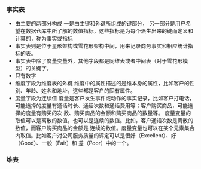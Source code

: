 ### 事实表
- 由主要的两部分构成
	一是由主键和外键所组成的键部分，
	另一部分是用户希望在数据仓库中所了解的数值指标，这些指标是为每个派生出来的键而定义和计算的，称为事实或指标
- 事实表则是位于星形架构或雪花形架构中间，用来记录商务事实和相应统计指标的表。
- 事实表中除了度量变量外，其他字段都是同维表或者中间表（对于雪花形模型）的关键字。
- 只有数字
- 维度字段为维度表的外键
	维度中的属性描述的是维本身的属性，比如客户的性别、年龄、姓名和地址，这些都是客户的固有属性。
- 度量字段为连续值
	度量是客户发生事件或动作的事实记录，比如客户打电话，可能选择的度量有通话时长、通话次数和通话费用等；客户购买商品，可能选择的度量有购买的次 数、购买商品的金额和购买商品的数量等。
	度量变量的取值可以是离散的数值，也可以是连续的数值。比如，客户通话次数是离散的数值，而客户购买商品的金额是 连续的数值。度量变量也可以在某个元素集合内取值。比如客户对公司服务质量的评定可以是很好（Excellent）、好（Good）、一般（Fair）和 差（Poor）中的一个。
### 维表





